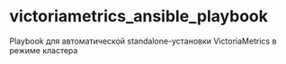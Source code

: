 # victoriametrics_ansible_playbook
Playbook для автоматической standalone-установки VictoriaMetrics в режиме кластера
